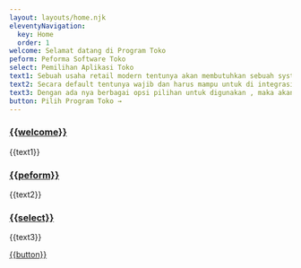 ```yaml
---
layout: layouts/home.njk
eleventyNavigation:
  key: Home
  order: 1
welcome: Selamat datang di Program Toko
peform: Peforma Software Toko
select: Pemilihan Aplikasi Toko
text1: Sebuah usaha retail modern tentunya akan membutuhkan sebuah system pembukuan yang dapat mengakomodasi kebutuhan secara detail, baik untuk point of sale penjualan kasir toko minimarket, maupun kebutuhan untuk inventori stok management dalam kebutuhan pengelolahan arus stok keluar dan masuk, hingga fungsional detail untuk cek segala laporan via rangkuman yang mempermudah dalam kebutuhan untuk monitoring dan detail peforma bisnis.
text2: Secara default tentunya wajib dan harus mampu untuk di integrasikan dengan berbagai hardware alat perangkat kasir penunjang, hal ini agar dapat memberikan kemudahan kepada pengguna dalam operasionalnya, penggunaan barcode misal nya akan mampu bekerja secara optimal untuk kebutuhan nya dalam digunakan bertransaksi dengan cepat, baik untuk proses inventori, in out stok persediaan barang, hingga kebutuhan point of sale system, selain itu metode barcode juga dapat membantu menimalkan kesalahan input data atau human error, kemudian kemampuan nya digunakan dalam bekerja dengan penggunaan print struk kasir untuk kebutuhan mencetak nota bukti transaksi dan berbagai lain nya. tentunya aplikasi toko kami sudah mendukung itu semua untuk memberikan pengalaman yang menyenangkan bagi anda bekerja dengan app ini.
text3: Dengan ada nya berbagai opsi pilihan untuk digunakan , maka akan memudahkan pelaku bisnis retail toko minimarket dalam penggunaan nya, desktop mode version adalah system skema dan konsep yang bekerja dengan offline mode tanpa akses internet dan biaya per tahun, selain itu kita juga bisa membagi divisi dengan cara melakukan shared data via kabel lan ataupun nirkabel jaringan wifi, selanjutnya online mode untuk kebutuhan dengan web app , dimana aplikasi toko ini akan di install secara full online , dan terintegrasi dengan website informasi yang dapat memudahkan pelanggan untuk mengikuti perkembangan update mengenai promosi agenda event dan lain nya yang di selenggarkan pada toko minimarket, online version akan membutuhkan anggaran pertahun untuk proses penyimpanan data secara cloud, selain itu akan mendapatkan kemudahan dalam mobilitas untuk bekerja seperti cek laporan dimana saja dan kapan saja secara real time online via smartphone owner. dan tentunya dalam pemiliihan program toko ini kita pun wajib untuk mengetahui dan menyocokan nya dengan kebutuhan , offline dan online pun tidak masalah asalkan dapat membantu penuh untuk mendukung pembukuan , mempercepat pekerjaan dan transaksi, hingga merangkum laporan detail dalam bekerja.
button: Pilih Program Toko →
---
```


<h3><a href="{{page.url}}">{{welcome}}</a></h3><p>{{text1}}</p><h3><a href="{{page.url}}">{{peform}}</a></h3><p>{{text2}}</p><h3><a href="{{page.url}}">{{select}}</a></h3><p>{{text3}}</p><p><a href="{{ '/aplikasi/' | url }}" class="button">{{button}}</a></p>
